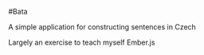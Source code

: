 #Bata

A simple application for constructing sentences in Czech

Largely an exercise to teach myself Ember.js

